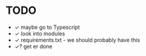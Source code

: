 # TODO

 - ✓ maybe go to Typescript
 - ✓ look into modules
 - ✓ requirements.txt - we should probably have this
 - ✓? get er done 
